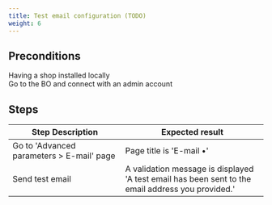 ```yaml
---
title: Test email configuration (TODO)
weight: 6
---
```


## Preconditions

Having a shop installed locally\
Go to the BO and connect with an admin account
## Steps
| Step Description | Expected result |
| ----- | ----- |
| Go to 'Advanced parameters > E-mail' page | Page title is 'E-mail •' |
| Send test email | A validation message is displayed<br>'A test email has been sent to the email address you provided.' |
